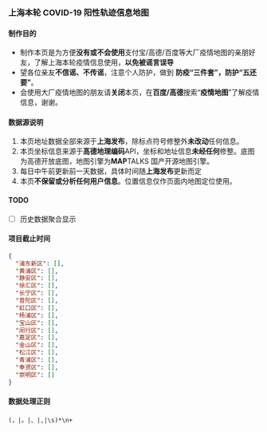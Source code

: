 ### 上海本轮 COVID-19 阳性轨迹信息地图

#### 制作目的

- 制作本页是为方便**没有或不会使用**支付宝/高德/百度等大厂疫情地图的亲朋好友，了解上海本轮疫情信息使用，**以免被谣言误导**
- 望各位亲友**不信谣、不传谣**，注意个人防护，做到 **防疫“三件套”，防护“五还要”**。
- 会使用大厂疫情地图的朋友请**关闭**本页，在**百度/高德**搜索“**疫情地图**”了解疫情信息，谢谢。

#### 数据源说明

1. 本页地址数据全部来源于**上海发布**，除标点符号修整外**未改动**任何信息。
2. 本页坐标信息来源于**高德地理编码**API，坐标和地址信息**未经任何**修整。底图为高德开放底图，地图引擎为**MAP**TALKS 国产开源地图引擎。
3. 每日中午前更新前一天数据，具体时间随**上海发布**更新而定
4. 本页**不保留或分析任何用户信息**。位置信息仅作页面内地图定位使用。

#### TODO

- [ ] 历史数据聚合显示

#### 项目截止时间

```json
{
  "浦东新区": [],
  "黄浦区": [],
  "静安区": [],
  "徐汇区": [],
  "长宁区": [],
  "普陀区": [],
  "虹口区": [],
  "杨浦区": [],
  "宝山区": [],
  "闵行区": [],
  "嘉定区": [],
  "金山区": [],
  "松江区": [],
  "青浦区": [],
  "奉贤区": [],
  "崇明区": []
}
```

#### 数据处理正则

```
(，|。|、|,|\s)*\n+
```
